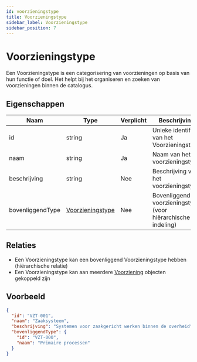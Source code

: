 ```yaml
---
id: voorzieningstype
title: Voorzieningstype
sidebar_label: Voorzieningstype
sidebar_position: 7
---
```


# Voorzieningstype

Een Voorzieningstype is een categorisering van voorzieningen op basis van hun functie of doel. Het helpt bij het organiseren en zoeken van voorzieningen binnen de catalogus.

## Eigenschappen

| Naam | Type | Verplicht | Beschrijving |
|------|------|-----------|--------------|
| id | string | Ja | Unieke identifier van het Voorzieningstype |
| naam | string | Ja | Naam van het voorzieningstype |
| beschrijving | string | Nee | Beschrijving van het voorzieningstype |
| bovenliggendType | [Voorzieningstype](./Voorzieningstype) | Nee | Bovenliggend voorzieningstype (voor hiërarchische indeling) |

## Relaties

- Een Voorzieningstype kan een bovenliggend Voorzieningstype hebben (hiërarchische relatie)
- Een Voorzieningstype kan aan meerdere [Voorziening](./Voorziening) objecten gekoppeld zijn

## Voorbeeld

```json
{
  "id": "VZT-001",
  "naam": "Zaaksysteem",
  "beschrijving": "Systemen voor zaakgericht werken binnen de overheid",
  "bovenliggendType": {
    "id": "VZT-000",
    "naam": "Primaire processen"
  }
}
``` 